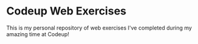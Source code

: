 # Codeup Web Exercises

This is my personal repository of web exercises I've completed during my amazing time at Codeup!